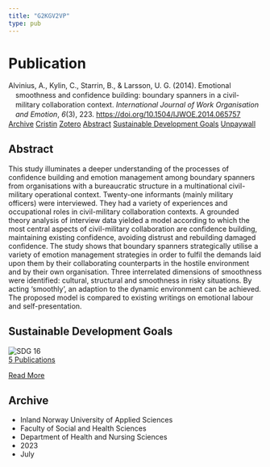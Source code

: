 ```yaml
---
title: "G2KGV2VP"
type: pub
---
```

<h1>Publication</h1>
<article id="csl-bib-container-G2KGV2VP" class="csl-bib-container">
  <div class="csl-bib-body" style="line-height: 1.35; padding-left: 1em; text-indent:-1em;">
  <div class="csl-entry">Alvinius, A., Kylin, C., Starrin, B., &amp; Larsson, U. G. (2014). Emotional smoothness and confidence building: boundary spanners in a civil-military collaboration context. <i>International Journal of Work Organisation and Emotion</i>, <i>6</i>(3), 223. <a href="https://doi.org/10.1504/IJWOE.2014.065757">https://doi.org/10.1504/IJWOE.2014.065757</a></div>
</div>
  <div class="csl-bib-buttons">
    <a href="#taxonomy-article-G2KGV2VP" class="csl-bib-button">Archive</a>
    <a href="https://app.cristin.no/results/show.jsf?id=2162592" alt="Cristin URL" class="csl-bib-button">Cristin</a>
    <a href="http://zotero.org/groups/5402882/items/G2KGV2VP" alt="Zotero URL" class="csl-bib-button">Zotero</a>
    <a href="#abstract-article-G2KGV2VP" class="csl-bib-button">Abstract</a>
    <a href="#sdg-article-G2KGV2VP" class="csl-bib-button">Sustainable Development Goals</a>
    <a href="https://doi.org/10.1504/ijwoe.2014.065757" class="csl-bib-button">Unpaywall</a>
  </div>
  <div id="csl-bib-meta-container-G2KGV2VP"></div>
</article>
<div id="csl-bib-meta-G2KGV2VP" class="csl-bib-meta">
  <article id="abstract-article-G2KGV2VP" class="abstract-article">
    <h1>Abstract</h1>
    This study illuminates a deeper understanding of the processes of confidence building and emotion management among boundary spanners from organisations with a bureaucratic structure in a multinational civil-military operational context. Twenty-one informants (mainly military officers) were interviewed. They had a variety of experiences and occupational roles in civil-military collaboration contexts. A grounded theory analysis of interview data yielded a model according to which the most central aspects of civil-military collaboration are confidence building, maintaining existing confidence, avoiding distrust and rebuilding damaged confidence. The study shows that boundary spanners strategically utilise a variety of emotion management strategies in order to fulfil the demands laid upon them by their collaborating counterparts in the hostile environment and by their own organisation. Three interrelated dimensions of smoothness were identified: cultural, structural and smoothness in risky situations. By acting ‘smoothly’, an adaption to the dynamic environment can be achieved. The proposed model is compared to existing writings on emotional labour and self-presentation.
  </article>
  <article id="sdg-article-G2KGV2VP" class="sdg-article">
    <h1>Sustainable Development Goals</h1>
    <div class="sdg-container"><div id="sdg16" class="sdg"> <img src="{{< params subfolder >}}images/sdg/sdg16_en.png" class="image" alt="SDG 16"> <div class="sdg-overlay"> <a href="{{< params subfolder >}}en/archive/?sdg=16#archive" class="sdg-publication-count"><span>5</span> Publications</a> <p><a href="https://sdgs.un.org/goals/goal16" class="sdg-read-more">Read More</a></p> </div> </div></div>
  </article>
  <article id="taxonomy-article-G2KGV2VP" class="taxonomy-article">
    <h1>Archive</h1>
    <ul>
      <li>Inland Norway University of Applied Sciences</li>
      <li>Faculty of Social and Health Sciences</li>
      <li>Department of Health and Nursing Sciences</li>
      <li>2023</li>
      <li>July</li>
    </ul>
  </article>
</div>
